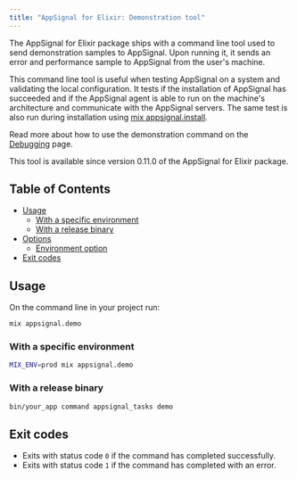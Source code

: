 ```yaml
---
title: "AppSignal for Elixir: Demonstration tool"
---
```


The AppSignal for Elixir package ships with a command line tool used to send demonstration samples to AppSignal. Upon running it, it sends an error and performance sample to AppSignal from the user's machine.

This command line tool is useful when testing AppSignal on a system and validating the local configuration. It tests if the installation of AppSignal has succeeded and if the AppSignal agent is able to run on the machine's architecture and communicate with the AppSignal servers. The same test is also run during installation using [mix appsignal.install](/elixir/command-line/install.html).

Read more about how to use the demonstration command on the [Debugging][debugging] page.

This tool is available since version 0.11.0 of the AppSignal for Elixir package.

## Table of Contents

- [Usage](#usage)
  - [With a specific environment](#with-a-specific-environment)
  - [With a release binary](#with-a-release-binary)
- [Options](#options)
  - [Environment option](#options)
- [Exit codes](#exit-codes)

## Usage

On the command line in your project run:

```bash
mix appsignal.demo
```

### With a specific environment

```bash
MIX_ENV=prod mix appsignal.demo
```

### With a release binary

```bash
bin/your_app command appsignal_tasks demo
```

## Exit codes

- Exits with status code `0` if the command has completed successfully.
- Exits with status code `1` if the command has completed with an error.

[debugging]: /support/debugging.html
